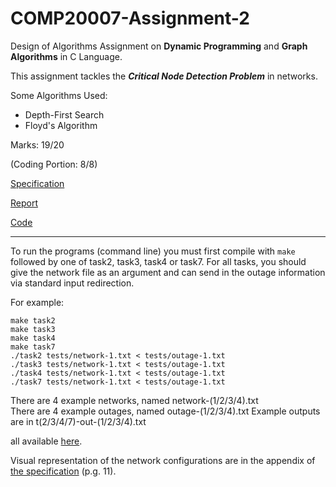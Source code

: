 # COMP20007-Assignment-2

Design of Algorithms Assignment on __Dynamic Programming__ and __Graph Algorithms__ in C Language.

This assignment tackles the __*Critical Node Detection Problem*__ in networks.

Some Algorithms Used:
  * Depth-First Search
  * Floyd's Algorithm

Marks: 19/20

(Coding Portion: 8/8)

[Specification](/assignment2.pdf) 

[Report](/Report.pdf)

[Code](/a2-skeleton/)

___

To run the programs (command line) you must first compile with ```make``` followed by one of task2, task3, task4 or task7. 
For all tasks, you should give the network file as an argument and can send in the outage information via standard input redirection.

For example:
```
make task2
make task3
make task4
make task7
./task2 tests/network-1.txt < tests/outage-1.txt
./task3 tests/network-1.txt < tests/outage-1.txt
./task4 tests/network-1.txt < tests/outage-1.txt
./task7 tests/network-1.txt < tests/outage-1.txt
```

There are 4 example networks, named network-(1/2/3/4).txt  
There are 4 example outages, named outage-(1/2/3/4).txt 
Example outputs are in t(2/3/4/7)-out-(1/2/3/4).txt 

all available [here](/a2-skeleton/tests). 

Visual representation of the network configurations are in the appendix of [the specification](/assignment2.pdf) (p.g. 11).

